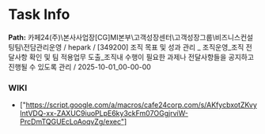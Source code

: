 # Task Info

**Path:** 카페24(주)\본사사업장\[CG]MI본부\고객성장센터\고객성장그룹\비즈니스컨설팅팀\전담관리운영 / hepark / [349200] 조직 목표 및 성과 관리 _ 조직운영_조직 전달사항 확인 및 팀 적용업무 도출_조직내 수행이 필요한 과제나 전달사항들을 공지하고 진행될 수 있도록 관리 / 2025-10-01_00-00-00

### WIKI
- ["https://script.google.com/a/macros/cafe24corp.com/s/AKfycbxotZKvylntVDQ-xx-ZAXUC9iuoPLpE6ky3ckFm07OGgjrviW-PrcDmTQGUEcLoAoqvZg/exec"]

